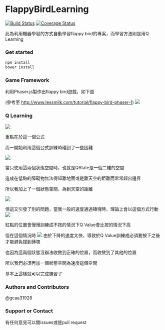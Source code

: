 # FlappyBirdLearning

[![Build Status](https://travis-ci.org/gcaaa31928/FlappyBirdLearning.svg?branch=master)](https://travis-ci.org/gcaaa31928/FlappyBirdLearning)
[![Coverage Status](https://coveralls.io/repos/github/gcaaa31928/FlappyBirdLearning/badge.svg?branch=master)](https://coveralls.io/github/gcaaa31928/FlappyBirdLearning?branch=master)


此為利用機器學習的方式自動學習flappy bird的專案，而學習方法則是用Q Learning

### Get started
```bash
npm install
bower install
```

### Game Framework
利用Phaser.js製作出flappy bird遊戲，如下圖

(參考至 http://www.lessmilk.com/tutorial/flappy-bird-phaser-1)
![](http://i.imgur.com/txWQzas.png)

### Q Learning
![](http://i.imgur.com/eaO31P2.png)

重點在於這一個公式

而一開始利用這個公式訓練時碰到了一些困難

![](http://i.imgur.com/Mu5oNb3.png)

當只使用這兩個狀態空間時，也就是QState是一個二維的空間

造成在低點的障礙物無法得知離地面或是離天空的距離而常常超出邊界

所以我加上了一個狀態空間，為到天空的距離

![](http://i.imgur.com/8RofM8h.png)

但這又引發了別的問題，當我一般的速度通過磚塊時，理論上會以這個方式行動
![](http://i.imgur.com/Iq53cW3.png)

紅點的位置會慢慢訓練成不按的情況下Q Value會比按的情況下高

但在這個情況時
![](http://i.imgur.com/YVnAD7j.png)
由於下降的速度太快，導致於Q Value訓練成必須要按下之後才能避免撞到磚塊

也因為這兩個狀態沒辦法收斂到正確的位置，而收斂到了其他的位置

所以我們必須再加一個狀態空間為速度這個空間


基本上這樣就可以完成練習了





### Authors and Contributors
@gcaa31928

### Support or Contact
有任何意見可以開issues或是pull request


